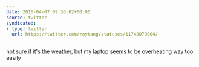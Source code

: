 ```yaml
---
date: 2010-04-07 09:36:02+00:00
source: twitter
syndicated:
- type: twitter
  url: https://twitter.com/roytang/statuses/11748079004/
---
```


not sure if it's the weather, but my laptop seems to be overheating way too easily